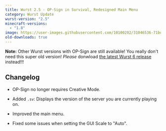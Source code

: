 ```yaml
---
title: Wurst 2.5 - OP-Sign in Survival, Redesigned Main Menu
category: Wurst Update
wurst-version: "2.5"
minecraft-versions:
  - "1.8"
image: https://user-images.githubusercontent.com/10100202/31046536-71bd489a-a5fa-11e7-8f9a-b3c70b1bc615.jpg
old-downloads: true
---
```

**Note:** Other Wurst versions with OP-Sign are still available! You really don't need this super old version! _Please_ donwload [the latest Wurst 6 release](https://www.wurstclient.net/download/minecraft-1-8/) instead!!!

## Changelog

- OP-Sign no longer requires Creative Mode.

- Added `.sv`: Displays the version of the server you are currently playing on.

- Improved the main menu.

- Fixed some issues when setting the GUI Scale to "Auto".
